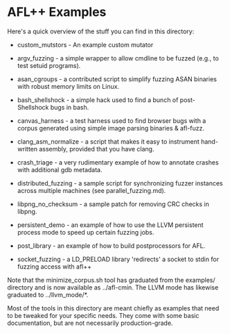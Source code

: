 # AFL++ Examples

Here's a quick overview of the stuff you can find in this directory:

  - custom_mutstors      - An example custom mutator

  - argv_fuzzing         - a simple wrapper to allow cmdline to be fuzzed
                           (e.g., to test setuid programs).

  - asan_cgroups         - a contributed script to simplify fuzzing ASAN
                           binaries with robust memory limits on Linux.

  - bash_shellshock      - a simple hack used to find a bunch of
                           post-Shellshock bugs in bash.

  - canvas_harness       - a test harness used to find browser bugs with a
                           corpus generated using simple image parsing
                           binaries & afl-fuzz.

  - clang_asm_normalize  - a script that makes it easy to instrument
                           hand-written assembly, provided that you have clang.

  - crash_triage         - a very rudimentary example of how to annotate crashes
                           with additional gdb metadata.

  - distributed_fuzzing  - a sample script for synchronizing fuzzer instances
                           across multiple machines (see parallel_fuzzing.md).

  - libpng_no_checksum   - a sample patch for removing CRC checks in libpng.

  - persistent_demo      - an example of how to use the LLVM persistent process
                           mode to speed up certain fuzzing jobs.

  - post_library         - an example of how to build postprocessors for AFL.

  - socket_fuzzing       - a LD_PRELOAD library 'redirects' a socket to stdin
                           for fuzzing access with afl++

Note that the minimize_corpus.sh tool has graduated from the examples/
directory and is now available as ../afl-cmin. The LLVM mode has likewise
graduated to ../llvm_mode/*.

Most of the tools in this directory are meant chiefly as examples that need to
be tweaked for your specific needs. They come with some basic documentation,
but are not necessarily production-grade.
